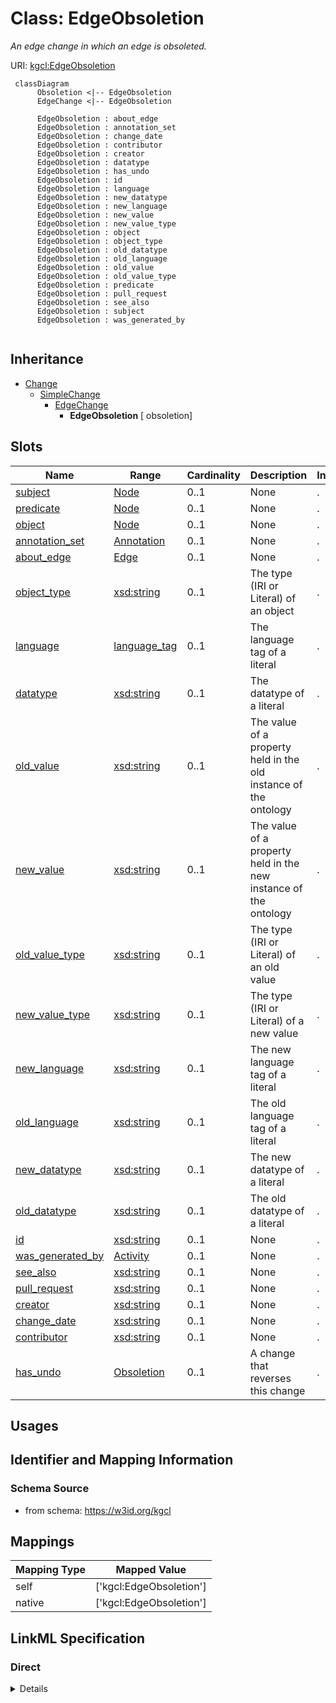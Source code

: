 # Class: EdgeObsoletion
_An edge change in which an edge is obsoleted._





URI: [kgcl:EdgeObsoletion](http://w3id.org/kgcl/EdgeObsoletion)




```mermaid
 classDiagram
      Obsoletion <|-- EdgeObsoletion
      EdgeChange <|-- EdgeObsoletion
      
      EdgeObsoletion : about_edge
      EdgeObsoletion : annotation_set
      EdgeObsoletion : change_date
      EdgeObsoletion : contributor
      EdgeObsoletion : creator
      EdgeObsoletion : datatype
      EdgeObsoletion : has_undo
      EdgeObsoletion : id
      EdgeObsoletion : language
      EdgeObsoletion : new_datatype
      EdgeObsoletion : new_language
      EdgeObsoletion : new_value
      EdgeObsoletion : new_value_type
      EdgeObsoletion : object
      EdgeObsoletion : object_type
      EdgeObsoletion : old_datatype
      EdgeObsoletion : old_language
      EdgeObsoletion : old_value
      EdgeObsoletion : old_value_type
      EdgeObsoletion : predicate
      EdgeObsoletion : pull_request
      EdgeObsoletion : see_also
      EdgeObsoletion : subject
      EdgeObsoletion : was_generated_by
      

```





## Inheritance
* [Change](Change.md)
    * [SimpleChange](SimpleChange.md)
        * [EdgeChange](EdgeChange.md)
            * **EdgeObsoletion** [ obsoletion]



## Slots

| Name | Range | Cardinality | Description  | Info |
| ---  | --- | --- | --- | --- |
| [subject](subject.md) | [Node](Node.md) | 0..1 | None  | . |
| [predicate](predicate.md) | [Node](Node.md) | 0..1 | None  | . |
| [object](object.md) | [Node](Node.md) | 0..1 | None  | . |
| [annotation_set](annotation_set.md) | [Annotation](Annotation.md) | 0..1 | None  | . |
| [about_edge](about_edge.md) | [Edge](Edge.md) | 0..1 | None  | . |
| [object_type](object_type.md) | [xsd:string](xsd:string) | 0..1 | The type (IRI or Literal) of an object  | . |
| [language](language.md) | [language_tag](language_tag.md) | 0..1 | The language tag of a literal  | . |
| [datatype](datatype.md) | [xsd:string](xsd:string) | 0..1 | The datatype of a literal  | . |
| [old_value](old_value.md) | [xsd:string](xsd:string) | 0..1 | The value of a property held in the old instance of the ontology  | . |
| [new_value](new_value.md) | [xsd:string](xsd:string) | 0..1 | The value of a property held in the new instance of the ontology  | . |
| [old_value_type](old_value_type.md) | [xsd:string](xsd:string) | 0..1 | The type (IRI or Literal) of an old value  | . |
| [new_value_type](new_value_type.md) | [xsd:string](xsd:string) | 0..1 | The type (IRI or Literal) of a new value  | . |
| [new_language](new_language.md) | [xsd:string](xsd:string) | 0..1 | The new language tag of a literal  | . |
| [old_language](old_language.md) | [xsd:string](xsd:string) | 0..1 | The old language tag of a literal  | . |
| [new_datatype](new_datatype.md) | [xsd:string](xsd:string) | 0..1 | The new datatype of a literal  | . |
| [old_datatype](old_datatype.md) | [xsd:string](xsd:string) | 0..1 | The old datatype of a literal  | . |
| [id](id.md) | [xsd:string](xsd:string) | 0..1 | None  | . |
| [was_generated_by](was_generated_by.md) | [Activity](Activity.md) | 0..1 | None  | . |
| [see_also](see_also.md) | [xsd:string](xsd:string) | 0..1 | None  | . |
| [pull_request](pull_request.md) | [xsd:string](xsd:string) | 0..1 | None  | . |
| [creator](creator.md) | [xsd:string](xsd:string) | 0..1 | None  | . |
| [change_date](change_date.md) | [xsd:string](xsd:string) | 0..1 | None  | . |
| [contributor](contributor.md) | [xsd:string](xsd:string) | 0..1 | None  | . |
| [has_undo](has_undo.md) | [Obsoletion](Obsoletion.md) | 0..1 | A change that reverses this change  | . |


## Usages



## Identifier and Mapping Information







### Schema Source


* from schema: https://w3id.org/kgcl







## Mappings

| Mapping Type | Mapped Value |
| ---  | ---  |
| self | ['kgcl:EdgeObsoletion'] |
| native | ['kgcl:EdgeObsoletion'] |


## LinkML Specification

<!-- TODO: investigate https://stackoverflow.com/questions/37606292/how-to-create-tabbed-code-blocks-in-mkdocs-or-sphinx -->

### Direct

<details>
```yaml
name: edge obsoletion
description: An edge change in which an edge is obsoleted.
comments:
- Note there is not yet consensus in how this should be done in rdf/owl implementations.
  Simply marking the edge deprecated with render it visible to most clients. Care
  must be taken because simply adding a deprecation tag to an axiom does not silence
  it -- it is still asserted. It is therefore more common to obsolete an edge by shadowing
  the axiom as an annotation. See the Mondo docs for example
from_schema: https://w3id.org/kgcl
see_also:
- https://mondo.readthedocs.io/en/latest/editors-guide/g-logical-axioms/#excluded-subclassof
aliases:
- relationship obsoletion
is_a: edge change
mixins:
- obsoletion
slots:
- subject
- predicate
- object
- annotation set
slot_usage:
  change description:
    name: change description
    string_serialization: obsoleting edge {edge}

```
</details>

### Induced

<details>
```yaml
name: edge obsoletion
description: An edge change in which an edge is obsoleted.
comments:
- Note there is not yet consensus in how this should be done in rdf/owl implementations.
  Simply marking the edge deprecated with render it visible to most clients. Care
  must be taken because simply adding a deprecation tag to an axiom does not silence
  it -- it is still asserted. It is therefore more common to obsolete an edge by shadowing
  the axiom as an annotation. See the Mondo docs for example
from_schema: https://w3id.org/kgcl
see_also:
- https://mondo.readthedocs.io/en/latest/editors-guide/g-logical-axioms/#excluded-subclassof
aliases:
- relationship obsoletion
is_a: edge change
mixins:
- obsoletion
slot_usage:
  change description:
    name: change description
    string_serialization: obsoleting edge {edge}
attributes:
  subject:
    name: subject
    from_schema: https://w3id.org/kgcl/ontology
    alias: subject
    owner: edge obsoletion
    range: node
  predicate:
    name: predicate
    from_schema: https://w3id.org/kgcl/ontology
    alias: predicate
    owner: edge obsoletion
    range: node
  object:
    name: object
    from_schema: https://w3id.org/kgcl/ontology
    alias: object
    owner: edge obsoletion
    range: node
  annotation set:
    name: annotation set
    from_schema: https://w3id.org/kgcl/ontology
    alias: annotation_set
    owner: edge obsoletion
    range: annotation
  about edge:
    name: about edge
    from_schema: https://w3id.org/kgcl
    is_a: about
    multivalued: false
    alias: about_edge
    owner: edge obsoletion
    range: edge
  object type:
    name: object type
    description: The type (IRI or Literal) of an object
    from_schema: https://w3id.org/kgcl
    alias: object_type
    owner: edge obsoletion
    range: string
  language:
    name: language
    description: The language tag of a literal
    from_schema: https://w3id.org/kgcl
    alias: language
    owner: edge obsoletion
    range: language tag
  datatype:
    name: datatype
    description: The datatype of a literal
    from_schema: https://w3id.org/kgcl
    alias: datatype
    owner: edge obsoletion
    range: string
  old value:
    name: old value
    description: The value of a property held in the old instance of the ontology
    from_schema: https://w3id.org/kgcl
    alias: old_value
    owner: edge obsoletion
    range: string
  new value:
    name: new value
    description: The value of a property held in the new instance of the ontology
    from_schema: https://w3id.org/kgcl
    alias: new_value
    owner: edge obsoletion
    range: string
  old value type:
    name: old value type
    description: The type (IRI or Literal) of an old value
    from_schema: https://w3id.org/kgcl
    alias: old_value_type
    owner: edge obsoletion
    range: string
  new value type:
    name: new value type
    description: The type (IRI or Literal) of a new value
    from_schema: https://w3id.org/kgcl
    alias: new_value_type
    owner: edge obsoletion
    range: string
  new language:
    name: new language
    description: The new language tag of a literal
    from_schema: https://w3id.org/kgcl
    alias: new_language
    owner: edge obsoletion
    range: string
  old language:
    name: old language
    description: The old language tag of a literal
    from_schema: https://w3id.org/kgcl
    alias: old_language
    owner: edge obsoletion
    range: string
  new datatype:
    name: new datatype
    description: The new datatype of a literal
    from_schema: https://w3id.org/kgcl
    alias: new_datatype
    owner: edge obsoletion
    range: string
  old datatype:
    name: old datatype
    description: The old datatype of a literal
    from_schema: https://w3id.org/kgcl
    alias: old_datatype
    owner: edge obsoletion
    range: string
  id:
    name: id
    from_schema: https://w3id.org/kgcl/basics
    identifier: true
    alias: id
    owner: edge obsoletion
    range: string
  was generated by:
    name: was generated by
    from_schema: https://w3id.org/kgcl/prov
    slot_uri: prov:wasGeneratedBy
    alias: was_generated_by
    owner: edge obsoletion
    range: activity
  see also:
    name: see also
    from_schema: https://w3id.org/kgcl
    slot_uri: rdfs:seeAlso
    alias: see_also
    owner: edge obsoletion
    range: string
  pull request:
    name: pull request
    from_schema: https://w3id.org/kgcl
    alias: pull_request
    owner: edge obsoletion
    range: string
  creator:
    name: creator
    from_schema: https://w3id.org/kgcl
    slot_uri: dcterms:creator
    alias: creator
    owner: edge obsoletion
    range: string
  change date:
    name: change date
    from_schema: https://w3id.org/kgcl
    slot_uri: dcterms:date
    alias: change_date
    owner: edge obsoletion
    range: string
  contributor:
    name: contributor
    from_schema: https://w3id.org/kgcl
    slot_uri: dcterms:creator
    alias: contributor
    owner: edge obsoletion
    range: string
  has undo:
    name: has undo
    description: A change that reverses this change
    from_schema: https://w3id.org/kgcl
    domain: change
    multivalued: false
    alias: has_undo
    owner: edge obsoletion
    range: obsoletion

```
</details>